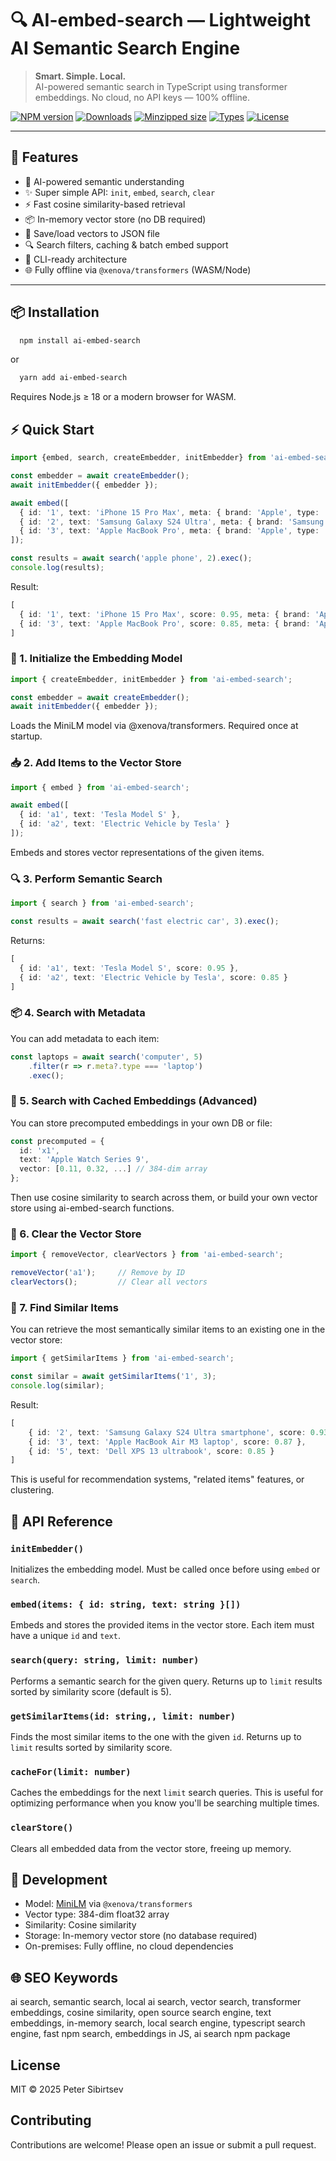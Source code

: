 # 🔍 AI-embed-search — Lightweight AI Semantic Search Engine

> **Smart. Simple. Local.**  
> AI-powered semantic search in TypeScript using transformer embeddings. No cloud, no API keys — 100% offline.

[![NPM version](https://img.shields.io/npm/v/ai-embed-search)](https://www.npmjs.com/package/ai-embed-search)
[![Downloads](https://img.shields.io/npm/dm/ai-embed-search)](https://www.npmjs.com/package/ai-embed-search)
[![Minzipped size](https://img.shields.io/bundlephobia/minzip/ai-embed-search)](https://bundlephobia.com/package/ai-embed-search)
[![Types](https://img.shields.io/npm/types/ai-embed-search)](https://www.npmjs.com/package/ai-embed-search)
[![License](https://img.shields.io/npm/l/ai-embed-search)](./LICENSE)


---

## 🚀 Features

- 🧠 AI-powered semantic understanding
- ✨ Super simple API: `init`, `embed`, `search`, `clear`
- ⚡️ Fast cosine similarity-based retrieval
- 📦 In-memory vector store (no DB required)
- 🧩 Save/load vectors to JSON file
- 🔍 Search filters, caching & batch embed support
- 🧰 CLI-ready architecture
- 🌐 Fully offline via `@xenova/transformers` (WASM/Node)

---

## 📦 Installation

```bash
  npm install ai-embed-search
```

or

```bash
  yarn add ai-embed-search
```
Requires Node.js ≥ 18 or a modern browser for WASM.

## ⚡ Quick Start

```typescript
import {embed, search, createEmbedder, initEmbedder} from 'ai-embed-search';

const embedder = await createEmbedder();
await initEmbedder({ embedder });

await embed([
  { id: '1', text: 'iPhone 15 Pro Max', meta: { brand: 'Apple', type: 'phone' } },
  { id: '2', text: 'Samsung Galaxy S24 Ultra', meta: { brand: 'Samsung', type: 'phone' } },
  { id: '3', text: 'Apple MacBook Pro', meta: { brand: 'Apple', type: 'laptop' } }
]);

const results = await search('apple phone', 2).exec();
console.log(results);
```
Result:
```typescript
[
  { id: '1', text: 'iPhone 15 Pro Max', score: 0.95, meta: { brand: 'Apple', type: 'phone' } },
  { id: '3', text: 'Apple MacBook Pro', score: 0.85, meta: { brand: 'Apple', type: 'laptop' } }
]
```

### 🧠 1. Initialize the Embedding Model
```typescript
import { createEmbedder, initEmbedder } from 'ai-embed-search';

const embedder = await createEmbedder();
await initEmbedder({ embedder });
```
Loads the MiniLM model via @xenova/transformers. Required once at startup.

### 📥 2. Add Items to the Vector Store
```typescript
import { embed } from 'ai-embed-search';

await embed([
  { id: 'a1', text: 'Tesla Model S' },
  { id: 'a2', text: 'Electric Vehicle by Tesla' }
]);
```
Embeds and stores vector representations of the given items.

### 🔍 3. Perform Semantic Search
```typescript
import { search } from 'ai-embed-search';

const results = await search('fast electric car', 3).exec();
```
Returns:
```typescript
[
  { id: 'a1', text: 'Tesla Model S', score: 0.95 },
  { id: 'a2', text: 'Electric Vehicle by Tesla', score: 0.85 }
]
```
### 📦 4. Search with Metadata
You can add metadata to each item:
```typescript
const laptops = await search('computer', 5)
    .filter(r => r.meta?.type === 'laptop')
    .exec();
```

### 💾 5. Search with Cached Embeddings (Advanced)
You can store precomputed embeddings in your own DB or file:
```typescript
const precomputed = {
  id: 'x1',
  text: 'Apple Watch Series 9',
  vector: [0.11, 0.32, ...] // 384-dim array
};
```
Then use cosine similarity to search across them, or build your own vector store using ai-embed-search functions.

### 🧹 6. Clear the Vector Store

```typescript
import { removeVector, clearVectors } from 'ai-embed-search';

removeVector('a1');     // Remove by ID
clearVectors();         // Clear all vectors
```

### 🤝 7. Find Similar Items
You can retrieve the most semantically similar items to an existing one in the vector store:
```typescript
import { getSimilarItems } from 'ai-embed-search';

const similar = await getSimilarItems('1', 3);
console.log(similar);
```
Result:
```typescript
[
    { id: '2', text: 'Samsung Galaxy S24 Ultra smartphone', score: 0.93 },
    { id: '3', text: 'Apple MacBook Air M3 laptop', score: 0.87 },
    { id: '5', text: 'Dell XPS 13 ultrabook', score: 0.85 }
]
```
This is useful for recommendation systems, "related items" features, or clustering.

## 📖 API Reference
### `initEmbedder()`
Initializes the embedding model. Must be called once before using `embed` or `search`.

### `embed(items: { id: string, text: string }[])`
Embeds and stores the provided items in the vector store. Each item must have a unique `id` and `text`.

### `search(query: string, limit: number)`
Performs a semantic search for the given query. Returns up to `limit` results sorted by similarity score (default is 5).

### `getSimilarItems(id: string,, limit: number)`
Finds the most similar items to the one with the given `id`. Returns up to `limit` results sorted by similarity score.

### `cacheFor(limit: number)`
Caches the embeddings for the next `limit` search queries. This is useful for optimizing performance when you know you'll be searching multiple times.

### `clearStore()`
Clears all embedded data from the vector store, freeing up memory.


## 🔧 Development
- Model: [MiniLM](https://huggingface.co/xenova/bert-base-uncased) via `@xenova/transformers`
- Vector type: 384-dim float32 array
- Similarity: Cosine similarity
- Storage: In-memory vector store (no database required)
- On-premises: Fully offline, no cloud dependencies

## 🌐 SEO Keywords
ai search, semantic search, local ai search, vector search, transformer embeddings, cosine similarity, open source search engine, text embeddings, in-memory search, local search engine, typescript search engine, fast npm search, embeddings in JS, ai search npm package

## License
MIT © 2025 Peter Sibirtsev

## Contributing
Contributions are welcome! Please open an issue or submit a pull request.




